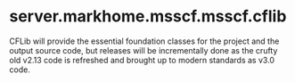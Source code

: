 # server.markhome.msscf.msscf.cflib
CFLib will provide the essential foundation classes for the project and the output source code, but releases will be incrementally done as the crufty old v2.13 code is refreshed and brought up to modern standards as v3.0 code.
